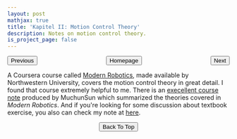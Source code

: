 ```yaml
---
layout: post
mathjax: true
title: 'Kapitel II: Motion Control Theory'
description: Notes on motion control theory.
is_project_page: false
---
```


<p style="text-align:center;">
<button type="button" onclick="window.location.href='index.html';">Homepage</button>
<span style="float:left;"><button type="button" onclick="alert('This is the first chapter!')">Previous</button></span>
<span style="float:right;"><button type="button" onclick="window.location.href='ch3.html';">Next</button></span>
</p>

A Coursera course called [Modern Robotics](https://www.coursera.org/specializations/modernrobotics), made available by Northwestern University, covers the motion control theory in great detail. I found that course extremely helpful to me. There is an [execellent course note](https://muchensun.github.io/ModernRoboticsCourseNotes/) produced by MuchunSun which summarized the theories covered in _Modern Robotics_. And if you're looking for some discussion about textbook exercise, you also can check my note at [here](https://gloogger.github.io/Modern_Robotics_Notes/). 

<p style="text-align:center;">
<button type="button" onclick="window.location.href='#top';">Back To Top</button>
<p>
